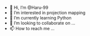 - 👋 Hi, I’m @Haru-99
- 👀 I’m interested in projection mapping
- 🌱 I’m currently learning Python
- 💞️ I’m looking to collaborate on ...
- 📫 How to reach me ...

<!---
Haru-99/Haru-99 is a ✨ special ✨ repository because its `README.md` (this file) appears on your GitHub profile.
You can click the Preview link to take a look at your changes.
--->
